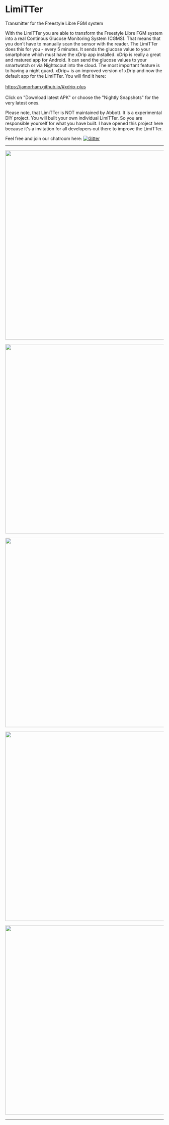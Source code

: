 # LimiTTer
Transmitter for the Freestyle Libre FGM system

With the LimiTTer you are able to transform the Freestyle Libre FGM system into a real
Continous Glucose Monitoring System (CGMS). That means that you don't have to manually
scan the sensor with the reader. The LimiTTer does this for you - every 5 minutes. It sends
the glucose value to your smartphone which must have the xDrip app installed. xDrip is really
a great and matured app for Android. It can send the glucose values to your smartwatch or
via Nightscout into the cloud. The most important feature is to having a night guard.
xDrip+ is an improved version of xDrip and now the default app for the LimiTTer.
You will find it here:</br></br>
<a href="https://jamorham.github.io/#xdrip-plus">https://jamorham.github.io/#xdrip-plus</a></br><br>
Click on "Download latest APK" or choose the "Nightly Snapshots" for the very latest ones.

Please note, that LimiTTer is NOT maintained by Abbott. It is a experimental DIY project.
You will built your own individual LimiTTer. So you are responsible yourself for what you
have built. I have opened this project here because it's a invitation for all developers
out there to improve the LimiTTer.

Feel free and join our chatroom here: [![Gitter](https://badges.gitter.im/JoernL/LimiTTer.svg)](https://gitter.im/JoernL/LimiTTer?utm_source=badge&utm_medium=badge&utm_campaign=pr-badge&utm_content=body_badge)
***

<a href="http://picload.org/image/rgwcpagw/img_1113.jpg"><img src="http://picload.org/image/rgwcpagw/img_1113.jpg" align="center" width="600" ></a>

<a href="http://picload.org/image/rgwcparr/img_1114.jpg"><img src="http://picload.org/image/rgwcparr/img_1114.jpg" align="center" width="600" ></a>

<a href="http://picload.org/image/rgwcparl/img_1116.jpg"><img src="http://picload.org/image/rgwcparl/img_1116.jpg" align="center" width="600" ></a>

<a href="http://picload.org/image/rgwcpara/img_1115.jpg"><img src="http://picload.org/image/rgwcpara/img_1115.jpg" align="center" width="600" ></a>

<a href="http://picload.org/image/rgrrlpgw/img_1016.jpg"><img src="http://picload.org/image/rgrrlpgw/img_1016.jpg" align="center" width="600" ></a>

***
